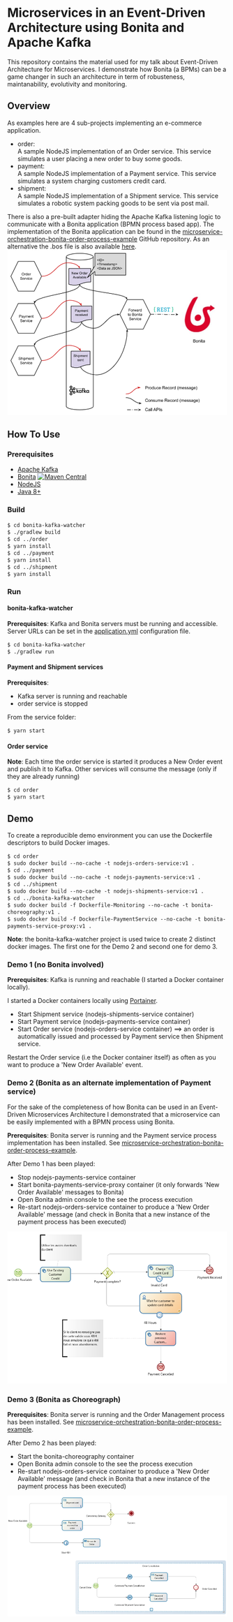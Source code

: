 # Microservices in an Event-Driven Architecture using Bonita and Apache Kafka

This repository contains the material used for my talk about Event-Driven Architecture for Microservices. I demonstrate how Bonita (a BPMs) can be a game changer in such an architecture in term of robusteness, maintanability, evolutivity and monitoring.

## Overview

As examples here are 4 sub-projects implementing an e-commerce application.

* order:  
    A sample NodeJS implementation of an Order service. This service simulates a user placing a new order to buy some goods. 
* payment:  
    A sample NodeJS implementation of a Payment service. This service simulates a system charging customers credit card.
* shipment:  
    A sample NodeJS implementation of a Shipment service. This service simulates a robotic system packing goods to be sent via post mail.

There is also a pre-built adapter hiding the Apache Kafka listening logic to communicate with a Bonita application (BPMN process based app). The implementation of the Bonita application can be found in the [microservice-orchestration-bonita-order-process-example](https://github.com/nchabanoles/microservice-orchestration-bonita-order-process-example) GitHub repository. As an alternative the .bos file is also available [here](https://github.com/nchabanoles/microservice-orchestration-bonita-order-process-example/releases/download/v1.0-beta/OrdersManagement-Microservices-1.0.bos). 
![Event-Driven Architecture with Bonita](https://github.com/nchabanoles/microservices-orchestration-talk/raw/master/pics/Event-Driven_Microservices_Bonita-e-commerce.png)

## How To Use

### Prerequisites
* [Apache Kafka](https://kafka.apache.org/)
* [Bonita](https://www.bonitasoft.com/) [![Maven Central](https://maven-badges.herokuapp.com/maven-central/org.bonitasoft.engine/bonita-server/badge.svg)](https://maven-badges.herokuapp.com/maven-central/org.bonitasoft.engine/bonita-server)
* [NodeJS](https://nodejs.org/en/)
* [Java 8+](http://www.oracle.com/technetwork/java/javase/downloads/index.html)

### Build
```
$ cd bonita-kafka-watcher
$ ./gradlew build
$ cd ../order
$ yarn install
$ cd ../payment
$ yarn install
$ cd ../shipment
$ yarn install
```

### Run

#### bonita-kafka-watcher
**Prerequisites**: Kafka and Bonita servers must be running and accessible. Server URLs can be set in the [application.yml](https://github.com/nchabanoles/microservices-orchestration-talk/raw/master/bonita-kafka-watcher/src/main/resources/application.yml) configuration file.
```
$ cd bonita-kafka-watcher
$ ./gradlew run
```

#### Payment and Shipment services
**Prerequisites**: 
* Kafka server is running and reachable
* order service is stopped

From the service folder:
```
$ yarn start
```

#### Order service
**Note**:  Each time the order service is started it produces a New Order event and publish it to Kafka. Other services will consume the message (only if they are already running)
```
$ cd order
$ yarn start
```

## Demo

To create a reproducible demo environment you can use the Dockerfile descriptors to build Docker images.
```
$ cd order
$ sudo docker build --no-cache -t nodejs-orders-service:v1 .
$ cd ../payment
$ sudo docker build --no-cache -t nodejs-payments-service:v1 .
$ cd ../shipment
$ sudo docker build --no-cache -t nodejs-shipments-service:v1 .
$ cd ../bonita-kafka-watcher
$ sudo docker build -f Dockerfile-Monitoring --no-cache -t bonita-choreography:v1 .
$ sudo docker build -f Dockerfile-PaymentService --no-cache -t bonita-payments-service-proxy:v1 .
```

**Note**: the bonita-kafka-watcher project is used twice to create 2 distinct docker images. The first one for the Demo 2 and second one for demo 3.

### Demo 1 (no Bonita involved)
**Prerequisites**: Kafka is running and reachable (I started a Docker container locally).

I started a Docker containers locally using [Portainer](https://www.portainer.io/installation/).

* Start Shipment service (nodejs-shipments-service container)
* Start Payment service (nodejs-payments-service container)
* Start Order service (nodejs-orders-service container) ==> an order is automatically issued and processed by Payment service then Shipment service.

Restart the Order service (i.e the Docker container itself) as often as you want to produce a 'New Order Available' event.

### Demo 2 (Bonita as an alternate implementation of Payment service)
For the sake of the completeness of how Bonita can be used in an Event-Driven Microservices Architecture I demonstrated that a microservice can be easily implemented with a BPMN process using Bonita.

**Prerequisites**: Bonita server is running and the Payment service process implementation has been installed. See [microservice-orchestration-bonita-order-process-example](https://github.com/nchabanoles/microservice-orchestration-bonita-order-process-example).

After Demo 1 has been played:
* Stop nodejs-payments-service container
* Start bonita-payments-service-proxy container (it only forwards 'New Order Available' messages to Bonita)
* Open Bonita admin console to the see the process execution
* Re-start nodejs-orders-service container to produce a 'New Order Available' message (and check in Bonita that a new instance of the payment process has been executed)

![Payment Service implemented with Bonita](https://github.com/nchabanoles/microservices-orchestration-talk/raw/master/pics/payment-process-microservice.png)


### Demo 3 (Bonita as Choreograph)

**Prerequisites**: Bonita server is running and the Order Management process has been installed. See [microservice-orchestration-bonita-order-process-example](https://github.com/nchabanoles/microservice-orchestration-bonita-order-process-example).

After Demo 2 has been played:
* Start the bonita-choreography container
* Open Bonita admin console to the see the process execution
* Re-start nodejs-orders-service container to produce a 'New Order Available' message (and check in Bonita that a new instance of the payment process has been executed)


![Choreography implemented with Bonita](https://github.com/nchabanoles/microservices-orchestration-talk/raw/master/pics/bonita-microservices-choreography.png)
